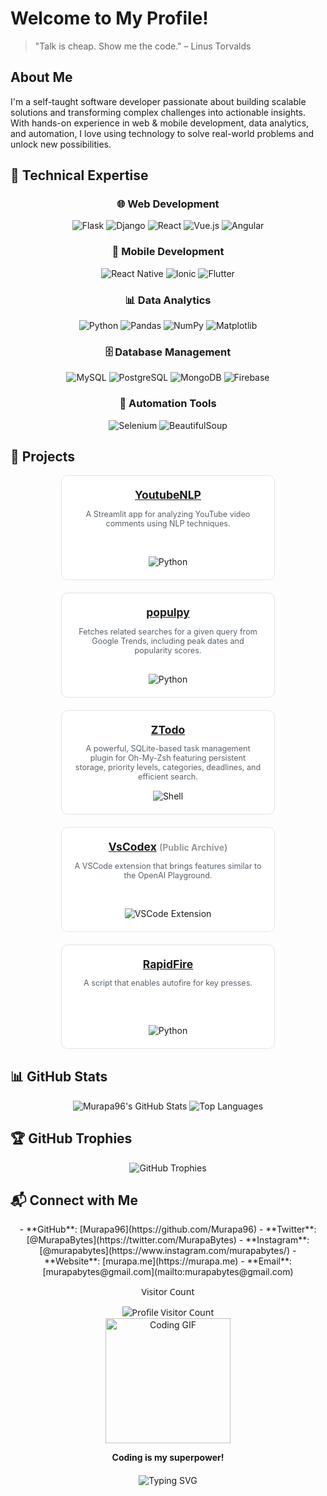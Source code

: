 # Welcome to My Profile!

> "Talk is cheap. Show me the code." – Linus Torvalds

## About Me
I'm a self-taught software developer passionate about building scalable solutions and transforming complex challenges into actionable insights. With hands-on experience in web & mobile development, data analytics, and automation, I love using technology to solve real-world problems and unlock new possibilities.

## 🔧 Technical Expertise
<div align="center">

### 🌐 Web Development
<p>
  <img src="https://img.shields.io/badge/Flask-%23000.svg?style=flat&logo=flask" alt="Flask" />
  <img src="https://img.shields.io/badge/Django-%23092E20.svg?style=flat&logo=django&logoColor=white" alt="Django" />
  <img src="https://img.shields.io/badge/React-%2361DAFB.svg?style=flat&logo=react&logoColor=black" alt="React" />
  <img src="https://img.shields.io/badge/Vue.js-%234FC08D.svg?style=flat&logo=vue.js&logoColor=white" alt="Vue.js" />
  <img src="https://img.shields.io/badge/Angular-%23DD0031.svg?style=flat&logo=angular&logoColor=white" alt="Angular" />
</p>

### 📱 Mobile Development
<p>
  <img src="https://img.shields.io/badge/React%20Native-%2361DAFB.svg?style=flat&logo=react" alt="React Native" />
  <img src="https://img.shields.io/badge/Ionic-%233880FF.svg?style=flat&logo=ionic&logoColor=white" alt="Ionic" />
  <img src="https://img.shields.io/badge/Flutter-%2302569B.svg?style=flat&logo=flutter&logoColor=white" alt="Flutter" />
</p>

### 📊 Data Analytics
<p>
  <img src="https://img.shields.io/badge/Python-%233776AB.svg?style=flat&logo=python&logoColor=white" alt="Python" />
  <img src="https://img.shields.io/badge/Pandas-%23150458.svg?style=flat&logo=pandas&logoColor=white" alt="Pandas" />
  <img src="https://img.shields.io/badge/NumPy-%23013243.svg?style=flat&logo=numpy&logoColor=white" alt="NumPy" />
  <img src="https://img.shields.io/badge/Matplotlib-%2344A833.svg?style=flat&logo=plotly&logoColor=white" alt="Matplotlib" />
</p>

### 🗄️ Database Management
<p>
  <img src="https://img.shields.io/badge/MySQL-%234479A1.svg?style=flat&logo=mysql&logoColor=white" alt="MySQL" />
  <img src="https://img.shields.io/badge/PostgreSQL-%234169E1.svg?style=flat&logo=postgresql&logoColor=white" alt="PostgreSQL" />
  <img src="https://img.shields.io/badge/MongoDB-%2347A248.svg?style=flat&logo=mongodb&logoColor=white" alt="MongoDB" />
  <img src="https://img.shields.io/badge/Firebase-%23FFCA28.svg?style=flat&logo=firebase&logoColor=black" alt="Firebase" />
</p>

### 🤖 Automation Tools
<p>
  <img src="https://img.shields.io/badge/Selenium-%2343B02A.svg?style=flat&logo=selenium&logoColor=white" alt="Selenium" />
  <img src="https://img.shields.io/badge/BeautifulSoup-%23FFD43B.svg?style=flat&logo=python&logoColor=black" alt="BeautifulSoup" />
</p>
</div>

## 📌 Projects
<!-- Begin Projects Cards -->
<style>
  .projects-container {
    display: flex;
    flex-wrap: wrap;
    justify-content: center;
    gap: 20px;
    margin-bottom: 30px;
  }
  .project-card {
    background: #fff;
    border: 1px solid #e1e4e8;
    border-radius: 10px;
    width: 300px;
    padding: 20px;
    transition: transform 0.2s, box-shadow 0.2s;
    text-align: center;
  }
  .project-card:hover {
    transform: translateY(-5px);
    box-shadow: 0 4px 8px rgba(0,0,0,0.1);
  }
  .project-card h3 {
    margin: 0;
    font-size: 1.25em;
    margin-bottom: 10px;
  }
  .project-card p {
    font-size: 0.9em;
    color: #586069;
    min-height: 60px;
  }
  .badge {
    margin-top: 15px;
  }
</style>
<div class="projects-container">
  <div class="project-card">
    <h3><a href="https://github.com/Murapa96/YoutubeNLP">YoutubeNLP</a></h3>
    <p>A Streamlit app for analyzing YouTube video comments using NLP techniques.</p>
    <div class="badge">
      <img src="https://img.shields.io/badge/Python-%233776AB.svg?style=flat&logo=python&logoColor=white" alt="Python">
    </div>
  </div>
  <div class="project-card">
    <h3><a href="https://github.com/Murapa96/populpy">populpy</a></h3>
    <p>Fetches related searches for a given query from Google Trends, including peak dates and popularity scores.</p>
    <div class="badge">
      <img src="https://img.shields.io/badge/Python-%233776AB.svg?style=flat&logo=python&logoColor=white" alt="Python">
    </div>
  </div>
  <div class="project-card">
    <h3><a href="https://github.com/Murapa96/ZTodo">ZTodo</a></h3>
    <p>A powerful, SQLite-based task management plugin for Oh-My-Zsh featuring persistent storage, priority levels, categories, deadlines, and efficient search.</p>
    <div class="badge">
      <img src="https://img.shields.io/badge/Shell-%23E34F26.svg?style=flat&logo=gnu-bash&logoColor=white" alt="Shell">
    </div>
  </div>
  <div class="project-card">
    <h3><a href="https://github.com/Murapa96/VsCodex">VsCodex</a> <span style="font-size:0.8em;color:#999;">(Public Archive)</span></h3>
    <p>A VSCode extension that brings features similar to the OpenAI Playground.</p>
    <div class="badge">
      <img src="https://img.shields.io/badge/VSCode_Extension-blue?style=flat&logo=visual-studio-code" alt="VSCode Extension">
    </div>
  </div>
  <div class="project-card">
    <h3><a href="https://github.com/Murapa96/RapidFire">RapidFire</a></h3>
    <p>A script that enables autofire for key presses.</p>
    <div class="badge">
      <img src="https://img.shields.io/badge/Python-%233776AB.svg?style=flat&logo=python&logoColor=white" alt="Python">
    </div>
  </div>
</div>
<!-- End Projects Cards -->

## 📊 GitHub Stats
<div align="center">
  <img src="https://github-readme-stats.vercel.app/api?username=Murapa96&show_icons=true&theme=radical" alt="Murapa96's GitHub Stats" />
  <img src="https://github-readme-stats.vercel.app/api/top-langs/?username=Murapa96&layout=compact&theme=radical" alt="Top Languages" />
</div>

## 🏆 GitHub Trophies
<div align="center">
  <img src="https://github-profile-trophy.vercel.app/?username=Murapa96&theme=radical" alt="GitHub Trophies" />
</div>

## 📬 Connect with Me
<div align="center">
- **GitHub**: [Murapa96](https://github.com/Murapa96)  
- **Twitter**: [@MurapaBytes](https://twitter.com/MurapaBytes)  
- **Instagram**: [@murapabytes](https://www.instagram.com/murapabytes/)  
- **Website**: [murapa.me](https://murapa.me)  
- **Email**: [murapabytes@gmail.com](mailto:murapabytes@gmail.com)
</div>

<div align="center" style="font-family: 'Segoe UI', Tahoma, Geneva, Verdana, sans-serif;">
  <p>Visitor Count</p>
  <img src="https://profile-counter.glitch.me/murapa96/count.svg" alt="Profile Visitor Count" />
</div>

<!-- Fun Gimmicks -->
<div align="center">
  <img src="https://media.giphy.com/media/13HgwGsXF0aiGY/giphy.gif" alt="Coding GIF" width="200"/>
  <p><strong>Coding is my superpower!</strong></p>
</div>

<div align="center" style="margin-top: 20px;">
  <img src="https://readme-typing-svg.demolab.com?font=Fira+Code&size=22&pause=1000&color=F7DF1E&center=true&vCenter=true&width=435&lines=Passionate+About+Code;Always+Learning;Keep+Calm+and+Code+On" alt="Typing SVG" />
</div>
